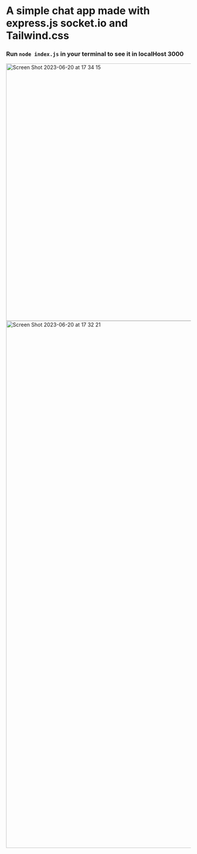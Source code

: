 # A simple chat app made with express.js socket.io and Tailwind.css

### Run ```node index.js``` in your terminal to see it in localHost 3000

<img width="703" alt="Screen Shot 2023-06-20 at 17 34 15" src="https://github.com/luisrrv/socket-chat/assets/69304255/985c4a96-6ec5-4400-896a-314b283ba8aa">
<img width="1440" alt="Screen Shot 2023-06-20 at 17 32 21" src="https://github.com/luisrrv/socket-chat/assets/69304255/df2eea33-e20d-4432-aacc-3626d69ccb47">
